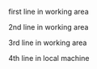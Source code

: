 first line in working area

2nd line in working area

3rd line in working area
 
 4th line in local machine